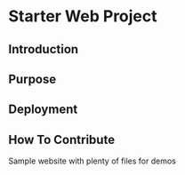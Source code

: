 # Starter Web Project


## Introduction

## Purpose

## Deployment

## How To Contribute

Sample website with plenty of files for demos